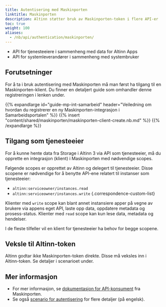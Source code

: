 ```yaml
---
title: Autentisering med Maskinporten
linktitle: Maskinporten
description: Altinn støtter bruk av Maskinporten-token i flere API-er
toc: true
weight: 100
aliases:
  - /nb/api/authentication/maskinporten/
---
```


- API for tjenesteeiere i sammenheng med data for Altinn Apps
- API for systemleverandører i sammenheng med systembruker

## Forutsetninger

For å ta i bruk autentisering med Maskinporten må man først ha tilgang til en Maskinporten-klient. Du finner en detaljert guide som omhandler denne registreringen i lenken under.

{{% expandlarge id="guide-mp-int-samarbeid" header="Veiledning om hvordan du registrerer en ny Maskinporten-integrasjon i Samarbeidsportalen" %}}
{{% insert "content/shared/maskinporten/maskinporten-client-create.nb.md" %}}
{{% /expandlarge %}}

## Tilgang som tjenesteeier

For å kunne hente data fra Storage i Altinn 3 via API som tjenesteeier, må du opprette en integrasjon (klient) i Maskinporten med nødvendige scopes.

Følgende scopes er opprettet av Altinn og delegert til tjenesteeier. Disse scopene er nødvendige for å benytte API-ene relatert til instanser som tjenesteeier:

- `altinn:serviceowner/instances.read`
- `altinn:serviceowner/instances.write`
{.correspondence-custom-list}

Klienter med `write` scope kan blant annet instansiere apper på vegne av brukere via appens eget API, laste opp data, oppdatere metadata og prosess-status.
Klienter med `read` scope kan kun lese data, metadata og hendelser.

I de fleste tilfeller vil en klient for tjenesteeier ha behov for begge scopene.

## Veksle til Altinn-token

Altinn godtar ikke Maskinporten-token direkte. Disse må veksles inn i Altinn-token. Se detaljer i scenarioet under.

## Mer informasjon

- For mer informasjon, se [dokumentasjon for API-konsument](https://docs.digdir.no/maskinporten_guide_apikonsument.html#prosedyre-for-api-konsument) fra Maskinporten.
- Se også [scenario for autentisering](/nb/api/scenarios/authentication/) for flere detaljer (på engelsk).
